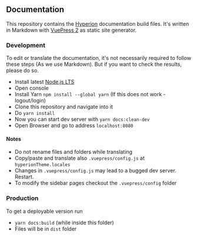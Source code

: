 ## Documentation
This repository contains the [Hyperion](https://github.com/hyperion-project/hyperion.ng) documentation build files. It's written in Markdown with [VuePress 2](https://v2.vuepress.vuejs.org/) as static site generator.

### Development
To edit or translate the documentation, it's not necessarily required to follow these steps (As we use Markdown). But if you want to check the results, please do so.
 - Install latest [Node.js LTS](https://nodejs.org/en/)
 - Open console
 - Install Yarn `npm install --global yarn` (If this does not work - logout/login)
 - Clone this repository and navigate into it
 - Do `yarn install`
 - Now you can start dev server with `yarn docs:clean-dev`
 - Open Browser and go to address `localhost:8080`
 
#### Notes
 - Do not rename files and folders while translating
 - Copy/paste and translate also `.vuepress/config.js` at `hyperionTheme.locales`
 - Changes in `.vuepress/config.js` may lead to a bugged dev server. Restart.
 - To modify the sidebar pages checkout the `.vuepress/config` folder

### Production
To get a deployable version run
 - `yarn docs:build` (while inside this folder)
 - Files will be in `dist` folder
